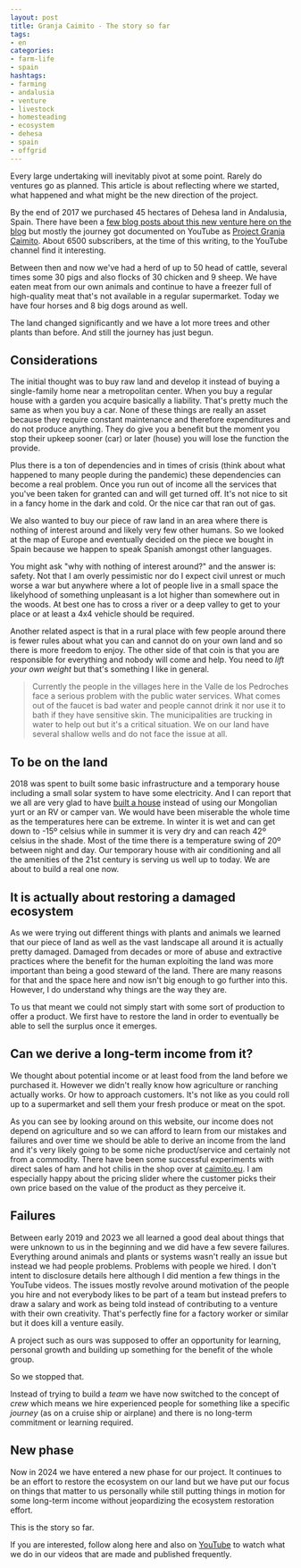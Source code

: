 ```yaml
---
layout: post
title: Granja Caimito - The story so far
tags:
- en
categories:
- farm-life
- spain
hashtags:
- farming
- andalusia
- venture
- livestock
- homesteading
- ecosystem
- dehesa
- spain
- offgrid
---
```

Every large undertaking will inevitably pivot at some point. Rarely do ventures go as planned. This article is about reflecting where we started, what happened and what might be the new direction of the project.

By the end of 2017 we purchased 45 hectares of Dehesa land in Andalusia, Spain. There have been a [few blog posts about this new venture here on the blog](/2017/10/02/new-farm-in-andalucia.html) but mostly the journey got documented on YouTube as [Project Granja Caimito](https://www.youtube.com/@ProjectGranjaCaimito). About 6500 subscribers, at the time of this writing, to the YouTube channel find it interesting.

Between then and now we've had a herd of up to 50 head of cattle, several times some 30 pigs and also flocks of 30 chicken and 9 sheep. We have eaten meat from our own animals and continue to have a freezer full of high-quality meat that's not available in a regular supermarket. Today we have four horses and 8 big dogs around as well.

The land changed significantly and we have a lot more trees and other plants than before. And still the journey has just begun.

## Considerations

The initial thought was to buy raw land and develop it instead of buying a single-family home near a metropolitan center. When you buy a regular house with a garden you acquire basically a liability. That's pretty much the same as when you buy a car. None of these things are really an asset because they require constant maintenance and therefore expenditures and do not produce anything. They do give you a benefit but the moment you stop their upkeep sooner (car) or later (house) you will lose the function the provide.

Plus there is a ton of dependencies and in times of crisis (think about what happened to many people during the pandemic) these dependencies can become a real problem. Once you run out of income all the services that you've been taken for granted can and will get turned off. It's not nice to sit in a fancy home in the dark and cold. Or the nice car that ran out of gas.

We also wanted to buy our piece of raw land in an area where there is nothing of interest around and likely very few other humans. So we looked at the map of Europe and eventually decided on the piece we bought in Spain because we happen to speak Spanish amongst other languages.

You might ask "why with nothing of interest around?" and the answer is: safety. Not that I am overly pessimistic nor do I expect civil unrest or much worse a war but anywhere where a lot of people live in a small space the likelyhood of something unpleasant is a lot higher than somewhere out in the woods. At best one has to cross a river or a deep valley to get to your place or at least a 4x4 vehicle should be required.

Another related aspect is that in a rural place with few people around there is fewer rules about what you can and cannot do on your own land and so there is more freedom to enjoy. The other side of that coin is that you are responsible for everything and nobody will come and help. You need to _lift your own weight_ but that's something I like in general.

> Currently the people in the villages here in the Valle de los Pedroches face a serious problem with the public water services. What comes out of the faucet is bad water and people cannot drink it nor use it to bath if they have sensitive skin. The municipalities are trucking in water to help out but it's a critical situation. We on our land have several shallow wells and do not face the issue at all.

## To be on the land

2018 was spent to built some basic infrastructure and a temporary house including a small solar system to have some electricity. And I can report that we all are very glad to have [built a house](/house/) instead of using our Mongolian yurt or an RV or camper van. We would have been miserable the whole time as the temperatures here can be extreme. In winter it is wet and can get down to -15º celsius while in summer it is very dry and can reach 42º celsius in the shade. Most of the time there is a temperature swing of 20º  between night and day. Our temporary house with air conditioning and all the amenities of the 21st century is serving us well up to today. We are about to build a real one now.

## It is actually about restoring a damaged ecosystem

As we were trying out different things with plants and animals we learned that our piece of land as well as the vast landscape all around it is actually pretty damaged. Damaged from decades or more of abuse and extractive practices where the benefit for the human exploiting the land was more important than being a good steward of the land. There are many reasons for that and the space here and now isn't big enough to go further into this. However, I do understand why things are the way they are.

To us that meant we could not simply start with some sort of production to offer a product. We first have to restore the land in order to eventually be able to sell the surplus once it emerges.

## Can we derive a long-term income from it?

We thought about potential income or at least food from the land before we purchased it. However we didn't really know how agriculture or ranching actually works. Or how to approach customers. It's not like as you could roll up to a supermarket and sell them your fresh produce or meat on the spot.

As you can see by looking around on this website, our income does not depend on agriculture and so we can afford to learn from our mistakes and failures and over time we should be able to derive an income from the land and it's very likely going to be some niche product/service and certainly not from a commodity. There have been some successful experiments with direct sales of ham and hot chilis in the shop over at [caimito.eu](https://www.caimito.eu/shop). I am especially happy about the pricing slider where the customer picks their own price based on the value of the product as they perceive it.

## Failures

Between early 2019 and 2023 we all learned a good deal about things that were unknown to us in the beginning and we did have a few severe failures. Everything around animals and plants or systems wasn't really an issue but instead we had people problems. Problems with people we hired. I don't intent to disclosure details here although I did mention a few things in the YouTube videos. The issues mostly revolve around motivation of the people you hire and not everybody likes to be part of a team but instead prefers to draw a salary and work as being told instead of contributing to a venture with their own creativity. That's perfectly fine for a factory worker or similar but it does kill a venture easily. 

A project such as ours was supposed to offer an opportunity for learning, personal growth and building up something for the benefit of the whole group. 

So we stopped that.

Instead of trying to build a _team_ we have now switched to the concept of _crew_ which means we hire experienced people for something like a specific _journey_ (as on a cruise ship or airplane) and there is no long-term commitment or learning required.

## New phase

Now in 2024 we have entered a new phase for our project. It continues to be an effort to restore the ecosystem on our land but we have put our focus on things that matter to us personally while still putting things in motion for some long-term income without jeopardizing the ecosystem restoration effort.

This is the story so far. 

If you are interested, follow along here and also on [YouTube](https://www.youtube.com/@ProjectGranjaCaimito) to watch what we do in our videos that are made and published frequently.
